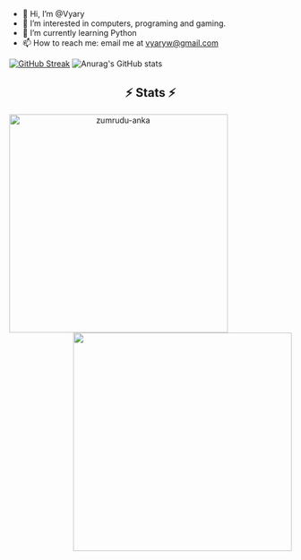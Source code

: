 - 👋 Hi, I’m @Vyary
- 👀 I’m interested in computers, programing and gaming.
- 🌱 I’m currently learning Python
- 📫 How to reach me: email me at vyaryw@gmail.com

[![GitHub Streak](https://streak-stats.demolab.com?user=Vyary&theme=dark)](https://git.io/streak-stats)
![Anurag's GitHub stats](https://github-readme-stats.vercel.app/api?username=Vyary&show_icons=true&theme=dark)

<h2 align="center">⚡ Stats ⚡</h2>
<p align=center>
  <div align=center>
    <a href="https://github.com/denvercoder1/github-readme-streak-stats" title="Go to Source">
      <img align="left" width=390 src="https://github-readme-streak-stats.herokuapp.com/?user=vyary&theme=dark&border=61dafb&hide_border=true" alt="zumrudu-anka" />
    </a>
    <a href="https://github.com/anuraghazra/github-readme-stats" title="Go to Source">
      <img align="right" width=390 src="https://github-readme-stats.vercel.app/api?username=vyary&show_icons=true&theme=dark&border_color=61dafb&hide_border=true" />
    </a>
  </div>

<!---
Vyary/Vyary is a ✨ special ✨ repository because its `README.md` (this file) appears on your GitHub profile.
You can click the Preview link to take a look at your changes.
--->

